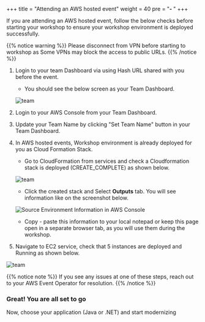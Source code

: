+++
title = "Attending an AWS hosted event"
weight = 40
pre = "<b>- </b>"
+++

If you are attending an AWS hosted event, follow the below checks before starting your workshop to ensure your workshop environment is deployed successfully.

{{% notice warning %}}
Please disconnect from VPN before starting to workshop as Some VPNs may block the access to public URLs.
{{% /notice %}}  

1. Login to your team Dashboard via using Hash URL shared with you before the event.
    - You should see the below screen as your Team Dashboard.

    ![team](/intro/team-dashboard.png)

2. Login to your AWS Console from your Team Dashboard.

3. Update your Team Name by clicking "Set Team Name" button in your Team Dashboard.

4. In AWS hosted events, Workshop environment is already deployed for you as Cloud Formation Stack.
    - Go to CloudFormation from services and check a Cloudformation stack is deployed (CREATE_COMPLETE) as shown below.

    ![team](/intro/check-stack.png)

    - Click the created stack and Select  **Outputs** tab. You will see information like on the screenshot below.

    ![Source Environment Information in AWS Console](/intro/self-service-env-awsconsole-info.en.png)

    - Copy - paste this information to your local notepad or keep this page open in a separate browser tab, as you will use them during the workshop.

5. Navigate to EC2 service, check that 5 instances are deployed and Running as shown below.

![team](/intro/check-instances.png)

{{% notice note %}}
If you see any issues at one of these steps, reach out to your AWS Event Operator for resolution.
{{% /notice %}}  

### Great! You are all set to go

Now, choose your application (Java or .NET) and start modernizing
